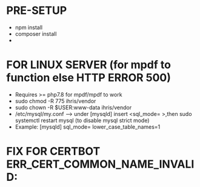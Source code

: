 # PRE-SETUP
* npm install
* composer install
* 
# FOR LINUX SERVER (for mpdf to function else HTTP ERROR 500)
* Requires >= php7.8 for mpdf/mpdf to work
* sudo chmod -R 775 ihris/vendor
* sudo chown -R $USER:www-data ihris/vendor
* /etc/mysql/my.conf  --> under [mysqld] insert <sql_mode= >,then sudo systemctl restart mysql (to disable mysql strict mode)
* Example:
[mysqld]
sql_mode=
lower_case_table_names=1

# FIX FOR CERTBOT ERR_CERT_COMMON_NAME_INVALID:
<script src="https://gist.github.com/FranzValencia/8b863d1bc97be58bf67f646e0080fff8.js"></script>
